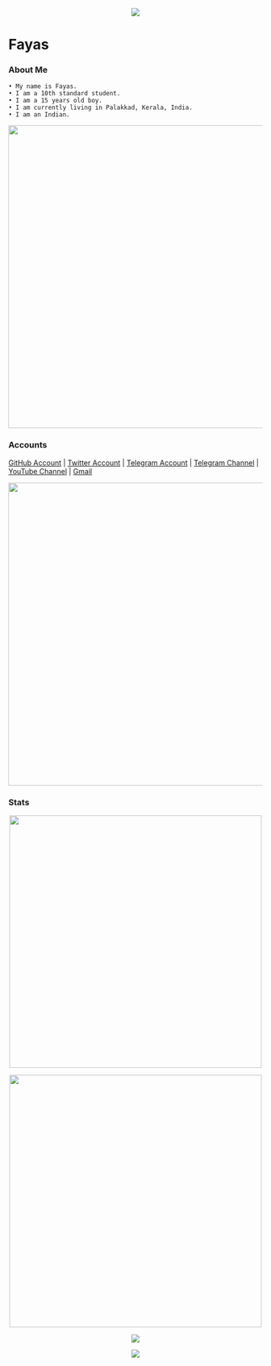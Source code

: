 <p align="center">
  <img src="https://avatars.githubusercontent.com/u/76828314?s=460&u=13967485f13a669a5d59bf56bd1ca6dba28c008c&v=4" />
</p>


# Fayas

### About Me

```
• My name is Fayas.
• I am a 10th standard student.
• I am a 15 years old boy.
• I am currently living in Palakkad, Kerala, India.
• I am an Indian.
```

<p align="center">
  <img width="600px" src="https://www.cloud66.com/static/by_devs_for_devs-59b2731fe1e54f63500a8443e8d2e348.svg" />
</p>

### Accounts

[GitHub Account](https://github.com/FayasNoushad) | [Twitter Account](https://twitter.com/FayasNoushad) | [Telegram Account](https://telegram.me/FayasNoushad) | [Telegram Channel](https://telegram.me/FNPROJECTS) | [YouTube Channel](https://youtube.com/channel/UCo3BrCslEn8ru34gTXyfVnQ) | [Gmail](mailto:fayasn2005@gmail.com)

<p align="center">
  <img width="600px" src="https://www.cloud66.com/static/ops_tools_for_devs-37a156bd1e4b279a8f4407f6f8ec5a59.svg" />
</p>


### Stats 

<p align="center">
  <img width="500px" src="https://github-readme-stats.vercel.app/api?username=FayasNoushad&theme=tokyonight&show_icons=true" />
</p>
<p align="center">
  <img width="500px" src="https://github-readme-stats.vercel.app/api/top-langs/?username=FayasNoushad&theme=tokyonight&hide_langs_below=1&show_icons=true" />
</p>


<p align="center">
  <img src="https://github.githubassets.com/images/modules/profile/profile-first-pr.svg" />
</p>

<p align="center">
  <img src="https://github.githubassets.com/images/modules/profile/profile-joined-github.svg" />
</p>
